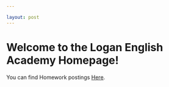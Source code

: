 ```yaml
---

layout: post
---
```


# Welcome to the Logan English Academy Homepage!
You can find Homework postings [Here](https://www.loganenglishacademy.com/homework.html).
